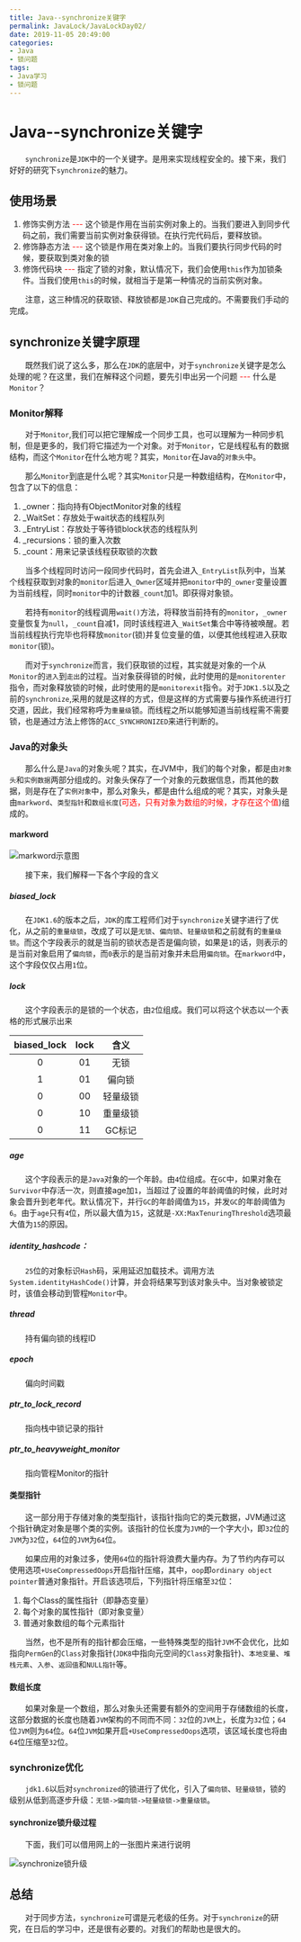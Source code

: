 ```yaml
---
title: Java--synchronize关键字
permalink: JavaLock/JavaLockDay02/
date: 2019-11-05 20:49:00
categories:
- Java
- 锁问题
tags:
- Java学习
- 锁问题
---
```


# Java--synchronize关键字

&emsp;&emsp;`synchronize`是`JDK`中的一个关键字。是用来实现线程安全的。接下来，我们好好的研究下`synchronize`的魅力。

## 使用场景

1. 修饰实例方法<span style="color:red;"> --- </span>这个锁是作用在当前实例对象上的。当我们要进入到同步代码之前，我们需要当前实例对象获得锁。在执行完代码后，要释放锁。
2. 修饰静态方法<span style="color:red;"> --- </span>这个锁是作用在类对象上的。当我们要执行同步代码的时候，要获取到类对象的锁
3. 修饰代码块<span style="color:red;"> --- </span>指定了锁的对象，默认情况下，我们会使用`this`作为加锁条件。当我们使用`this`的时候，就相当于是第一种情况的当前实例对象。

&emsp;&emsp;注意，这三种情况的获取锁、释放锁都是`JDK`自己完成的。不需要我们手动的完成。

## synchronize关键字原理

&emsp;&emsp;既然我们说了这么多，那么在`JDK`的底层中，对于`synchronize`关键字是怎么处理的呢？在这里，我们在解释这个问题，要先引申出另一个问题<span style="color:red;"> --- </span>什么是`Monitor`？

### Monitor解释

[^_^]:# (https://blog.csdn.net/wojiao228925661/article/details/100145157)

&emsp;&emsp;对于`Monitor`,我们可以把它理解成一个同步工具，也可以理解为一种同步机制，但是更多的，我们将它描述为一个对象。对于`Monitor`，它是线程私有的数据结构，而这个`Monitor`在什么地方呢？其实，`Monitor`在Java的`对象头`中。

&emsp;&emsp;那么`Monitor`到底是什么呢？其实`Monitor`只是一种数组结构，在`Monitor`中，包含了以下的信息：

1. _owner：指向持有ObjectMonitor对象的线程
2. _WaitSet：存放处于wait状态的线程队列
3. _EntryList：存放处于等待锁block状态的线程队列
4. _recursions：锁的重入次数
5. _count：用来记录该线程获取锁的次数

&emsp;&emsp;当多个线程同时访问一段同步代码时，首先会进入`_EntryList`队列中，当某个线程获取到对象的`monitor`后进入`_Owner`区域并把`monitor`中的`_owner`变量设置为当前线程，同时`monitor`中的计数器`_count`加1。即获得对象锁。

&emsp;&emsp;若持有`monitor`的线程调用`wait()`方法，将释放当前持有的`monitor`，`_owner`变量恢复为`null`，`_count`自减1，同时该线程进入`_WaitSet`集合中等待被唤醒。若当前线程执行完毕也将释放`monitor`(锁)并复位变量的值，以便其他线程进入获取`monitor`(锁)。

&emsp;&emsp;而对于`synchronize`而言，我们获取锁的过程，其实就是对象的一个从`Monitor`的`进入`到`走出`的过程。当对象获得锁的时候，此时使用的是`monitorenter`指令，而对象释放锁的时候，此时使用的是`monitorexit`指令。对于`JDK1.5`以及之前的`synchronize`,采用的就是这样的方式，但是这样的方式需要与操作系统进行打交道，因此，我们经常称呼为`重量级`锁。而线程之所以能够知道当前线程需不需要锁，也是通过方法上修饰的`ACC_SYNCHRONIZED`来进行判断的。

### Java的对象头

[^_^]:# (https://juejin.im/post/5c17964df265da6157056588)
[^_^]:# (https://www.jianshu.com/p/3d38cba67f8b)

&emsp;&emsp;那么什么是`Java`的对象头呢？其实，在JVM中，我们的每个对象，都是由`对象头`和`实例数据`两部分组成的。对象头保存了一个对象的元数据信息，而其他的数据，则是存在了`实例对象`中，那么对象头，都是由什么组成的呢？其实，对象头是由`markword`、`类型指针`和`数组长度`(<span style="color:red;">可选，只有对象为数组的时候，才存在这个值</span>)组成的。

#### markword

![markword示意图](https://oss.shengouqiang.cn/img/JavaLock/JavaLockDay02/markword.jpg)

&emsp;&emsp;接下来，我们解释一下各个字段的含义

##### biased_lock

&emsp;&emsp;在`JDK1.6`的版本之后，`JDK`的库工程师们对于`synchronize`关键字进行了优化，从之前的`重量级锁`，改成了可以是`无锁`、`偏向锁`、`轻量级锁`和之前就有的`重量级锁`。而这个字段表示的就是当前的锁状态是否是偏向锁，如果是`1`的话，则表示的是当前对象启用了`偏向锁`，而`0`表示的是当前对象并未启用`偏向锁`。在`markword`中，这个字段仅仅占用`1`位。

##### lock

&emsp;&emsp;这个字段表示的是锁的一个状态，由`2`位组成。我们可以将这个状态以一个表格的形式展示出来

|biased_lock|lock|含义|
|:---:|:---:|:---:|
|0|01|无锁|
|1|01|偏向锁|
|0|00|轻量级锁|
|0|10|重量级锁|
|0|11|GC标记|

##### age

&emsp;&emsp;这个字段表示的是`Java`对象的一个年龄。由`4`位组成。在`GC`中，如果对象在`Survivor`中存活一次，则直接age加`1`，当超过了设置的年龄阈值的时候，此时对象会晋升到老年代。默认情况下，并行`GC`的年龄阈值为`15`，并发`GC`的年龄阈值为`6`。由于`age`只有`4`位，所以最大值为`15`，这就是`-XX:MaxTenuringThreshold`选项最大值为`15`的原因。

##### identity_hashcode：

&emsp;&emsp;`25`位的对象标识`Hash`码，采用延迟加载技术。调用方法`System.identityHashCode()`计算，并会将结果写到该对象头中。当对象被锁定时，该值会移动到管程`Monitor`中。

##### thread

&emsp;&emsp;持有偏向锁的线程ID

##### epoch

&emsp;&emsp;偏向时间戳

##### ptr_to_lock_record

&emsp;&emsp;指向栈中锁记录的指针

##### ptr_to_heavyweight_monitor

&emsp;&emsp;指向管程Monitor的指针

#### 类型指针

&emsp;&emsp;这一部分用于存储对象的类型指针，该指针指向它的类元数据，JVM通过这个指针确定对象是哪个类的实例。该指针的位长度为`JVM`的一个字大小，即`32`位的`JVM`为`32`位，`64`位的`JVM`为`64`位。

&emsp;&emsp;如果应用的对象过多，使用`64`位的指针将浪费大量内存。为了节约内存可以使用选项`+UseCompressedOops`开启指针压缩，其中，`oop`即`ordinary object pointer`普通对象指针。开启该选项后，下列指针将压缩至`32`位：

1. 每个Class的属性指针（即静态变量）
2. 每个对象的属性指针（即对象变量）
3. 普通对象数组的每个元素指针

&emsp;&emsp;当然，也不是所有的指针都会压缩，一些特殊类型的指针`JVM`不会优化，比如指向`PermGen`的`Class`对象指针(`JDK8`中指向元空间的`Class`对象指针)、`本地变量`、`堆栈元素`、`入参`、`返回值`和`NULL指针`等。

#### 数组长度

&emsp;&emsp;如果对象是一个数组，那么对象头还需要有额外的空间用于存储数组的长度，这部分数据的长度也随着`JVM`架构的不同而不同：`32`位的`JVM`上，长度为`32`位；`64`位`JVM`则为`64`位。`64`位`JVM`如果开启`+UseCompressedOops`选项，该区域长度也将由`64`位压缩至`32`位。

### synchronize优化

&emsp;&emsp;`jdk1.6`以后对`synchronized`的锁进行了优化，引入了`偏向锁`、`轻量级锁`，锁的级别从低到高逐步升级：`无锁->偏向锁->轻量级锁->重量级锁`。

#### synchronize锁升级过程

&emsp;&emsp;下面，我们可以借用网上的一张图片来进行说明

![synchronize锁升级](https://oss.shengouqiang.cn/img/JavaLock/JavaLockDay02/lockUpdate.png)

## 总结

&emsp;&emsp;对于同步方法，`synchronize`可谓是元老级的任务。对于`synchronize`的研究，在日后的学习中，还是很有必要的。对我们的帮助也是很大的。
